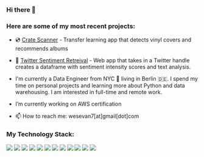 ### Hi there 👋

### Here are some of my most recent projects:
- 💿  [Crate Scanner](https://crate-scanner-v3-qk6v654z4a-ew.a.run.app/) - Transfer learning app that detects vinyl covers and recommends albums
- 📱 [Twitter Sentiment Retreival](https://twitter-sentiment-retrieval.herokuapp.com/) - Web app that takes in a Twitter handle creates a dataframe with sentiment intensity scores and text analysis. 

- I'm currently a Data Engineer from NYC 🗽 living in Berlin 🇩🇪. I spend my time on personal projects and learning more about Python and data warehousing. I am interested in full-time and remote work. 
- I’m currently working on AWS certification 
- 📫 How to reach me: wesevan7[at]gmail[dot]com

### My Technology Stack:
<img src="https://img.shields.io/badge/Python-3776AB?style=for-the-badge&logo=python&logoColor=white" /> <img src="https://img.shields.io/badge/Swift-FA7343?style=for-the-badge&logo=swift&logoColor=white" /> <img src="https://img.shields.io/badge/PostgreSQL-316192?style=for-the-badge&logo=postgresql&logoColor=white" /> <img src="https://img.shields.io/badge/Amazon_AWS-232F3E?style=for-the-badge&logo=amazon-aws&logoColor=white" /> <img src="https://img.shields.io/badge/Python-3776AB?style=for-the-badge&logo=python&logoColor=white" />  <img src="https://img.shields.io/badge/pandas-150458?style=for-the-badge&logo=pandas&logoColor=white" /> <img src="https://img.shields.io/badge/jupyter-F37626?style=for-the-badge&logo=jupyter&logoColor=white" /> <img src="https://img.shields.io/badge/numpy-013243?style=for-the-badge&logo=numpy&logoColor=white" /> <img src="https://img.shields.io/badge/docker-2496ED?style=for-the-badge&logo=docker&logoColor=white" /> <img src="https://img.shields.io/badge/googlecloud-013243?style=for-the-badge&logo=numpy&logoColor=white" /> <img src="https://img.shields.io/badge/scikitlearn-F7931E?style=for-the-badge&logo=scikit-learn&logoColor=white" /> <img src="https://img.shields.io/badge/tensorflow-FF6F00?style=for-the-badge&logo=tensorflow&logoColor=white" />
